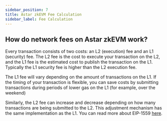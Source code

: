 ```yaml
---
sidebar_position: 7
title: Astar zkEVM Fee Calculation
sidebar_label: Fee Calculation
---
```


## How do network fees on Astar zkEVM work?
Every transaction consists of two costs: an L2 (execution) fee and an L1 (security) fee. The L2 fee is the cost to execute your transaction on the L2, and the L1 fee is the estimated cost to publish the transaction on the L1. Typically the L1 security fee is higher than the L2 execution fee.

The L1 fee will vary depending on the amount of transactions on the L1. If the timing of your transaction is flexible, you can save costs by submitting transactions during periods of lower gas on the L1 (for example, over the weekend)

Similarly, the L2 fee can increase and decrease depending on how many transactions are being submitted to the L2. This adjustment mechanism has the same implementation as the L1. You can read more about EIP-1559 [here](https://eips.ethereum.org/EIPS/eip-1559).